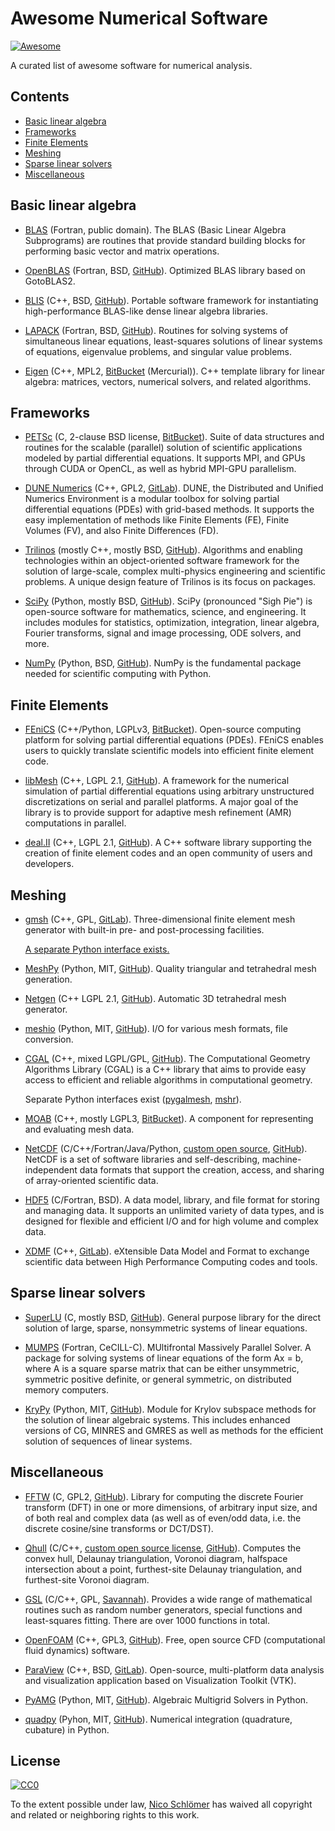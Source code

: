 # Awesome Numerical Software

[![Awesome](https://awesome.re/badge-flat.svg)](https://awesome.re)

A curated list of awesome software for numerical analysis.


## Contents

- [Basic linear algebra](#basic-linear-algebra)
- [Frameworks](#frameworks)
- [Finite Elements](#finite-elements)
- [Meshing](#meshing)
- [Sparse linear solvers](#sparse-linear-solvers)
- [Miscellaneous](#miscellaneous)


## Basic linear algebra

 - [BLAS](http://www.netlib.org/blas/)
   (Fortran, public domain).
   The BLAS (Basic Linear Algebra Subprograms) are routines that provide
   standard building blocks for performing basic vector and matrix operations.

 - [OpenBLAS](https://www.openblas.net/)
   (Fortran, BSD, [GitHub](https://github.com/xianyi/OpenBLAS)).
   Optimized BLAS library based on GotoBLAS2.

 - [BLIS](https://github.com/flame/blis)
   (C++, BSD, [GitHub](https://github.com/flame/blis)).
   Portable software framework for instantiating high-performance BLAS-like
   dense linear algebra libraries.

 - [LAPACK](http://www.netlib.org/lapack/)
   (Fortran, BSD, [GitHub](https://github.com/Reference-LAPACK/lapack)).
   Routines for solving systems of simultaneous linear equations, least-squares
   solutions of linear systems of equations, eigenvalue problems, and singular
   value problems.

 - [Eigen](http://eigen.tuxfamily.org/index.php?title=Main_Page)
   (C++, MPL2, [BitBucket](https://bitbucket.org/eigen/eigen) (Mercurial)).
   C++ template library for linear algebra: matrices, vectors,
   numerical solvers, and related algorithms.


## Frameworks

 - [PETSc](https://www.mcs.anl.gov/petsc/)
   (C, 2-clause BSD license, [BitBucket](https://bitbucket.org/petsc/petsc/src)).
   Suite of data structures and routines for the scalable (parallel) solution
   of scientific applications modeled by partial differential equations. It
   supports MPI, and GPUs through CUDA or OpenCL, as well as hybrid MPI-GPU
   parallelism.

 - [DUNE Numerics](https://www.dune-project.org/)
   (C++, GPL2, [GitLab](https://gitlab.dune-project.org/core/)).
   DUNE, the Distributed and Unified Numerics Environment is a modular toolbox
   for solving partial differential equations (PDEs) with grid-based methods.
   It supports the easy implementation of methods like Finite Elements (FE),
   Finite Volumes (FV), and also Finite Differences (FD).

 - [Trilinos](https://trilinos.org/)
   (mostly C++, mostly BSD, [GitHub](https://github.com/trilinos/)).
   Algorithms and enabling technologies within an object-oriented software
   framework for the solution of large-scale, complex multi-physics engineering
   and scientific problems. A unique design feature of Trilinos is its focus on
   packages.

 - [SciPy](https://www.scipy.org/)
   (Python, mostly BSD, [GitHub](https://github.com/scipy/scipy/)).
   SciPy (pronounced "Sigh Pie") is open-source software for mathematics,
   science, and engineering. It includes modules for statistics, optimization,
   integration, linear algebra, Fourier transforms, signal and image
   processing, ODE solvers, and more.

 - [NumPy](http://www.numpy.org/)
   (Python, BSD, [GitHub](https://github.com/numpy/numpy)).
   NumPy is the fundamental package needed for scientific computing with Python.


## Finite Elements

 - [FEniCS](https://fenicsproject.org/)
   (C++/Python, LGPLv3, [BitBucket](https://bitbucket.org/fenics-project/)).
   Open-source computing platform for solving partial differential equations
   (PDEs). FEniCS enables users to quickly translate scientific models into
   efficient finite element code.

 - [libMesh](https://libmesh.github.io/)
   (C++, LGPL 2.1, [GitHub](https://github.com/libMesh/libmesh)).
   A framework for the numerical simulation of partial differential equations
   using arbitrary unstructured discretizations on serial and parallel
   platforms. A major goal of the library is to provide support for adaptive
   mesh refinement (AMR) computations in parallel.

 - [deal.II](http://dealii.org/)
   (C++, LGPL 2.1, [GitHub](https://github.com/dealii/dealii)).
   A C++ software library supporting the creation of finite element codes and
   an open community of users and developers.


## Meshing

 - [gmsh](http://gmsh.info/)
   (C++, GPL, [GitLab](https://gitlab.onelab.info/gmsh/gmsh)).
   Three-dimensional finite element mesh generator with built-in pre- and
   post-processing facilities.

   [A separate Python interface exists.](https://github.com/nschloe/pygmsh)

 - [MeshPy](https://mathema.tician.de/software/meshpy/)
   (Python, MIT, [GitHub](https://github.com/inducer/meshpy)).
   Quality triangular and tetrahedral mesh generation.

 - [Netgen](https://github.com/NGSolve/netgen)
   (C++ LGPL 2.1, [GitHub](https://github.com/NGSolve/netgen)).
   Automatic 3D tetrahedral mesh generator.

 - [meshio](https://github.com/nschloe/meshio)
   (Python, MIT, [GitHub](https://github.com/nschloe/meshio)).
   I/O for various mesh formats, file conversion.

 - [CGAL](https://www.cgal.org/)
   (C++, mixed LGPL/GPL, [GitHub](https://github.com/CGAL/cgal)).
   The Computational Geometry Algorithms Library (CGAL) is a C++ library that
   aims to provide easy access to efficient and reliable algorithms in
   computational geometry.

   Separate Python interfaces exist
   ([pygalmesh](https://github.com/nschloe/pygalmesh),
   [mshr](https://bitbucket.org/fenics-project/mshr/)).

 - [MOAB](http://sigma.mcs.anl.gov/moab-library/)
   (C++, mostly LGPL3, [BitBucket](https://bitbucket.org/fathomteam/moab/)).
   A component for representing and evaluating mesh data.

 - [NetCDF](https://www.unidata.ucar.edu/software/netcdf/)
   (C/C++/Fortran/Java/Python, [custom open source](https://www.unidata.ucar.edu/software/netcdf/copyright.html), [GitHub](https://github.com/Unidata/netcdf-c/)).
   NetCDF is a set of software libraries and self-describing,
   machine-independent data formats that support the creation, access, and
   sharing of array-oriented scientific data.

 - [HDF5](https://support.hdfgroup.org/HDF5/)
   (C/Fortran, BSD).
   A data model, library, and file format for storing and managing data. It
   supports an unlimited variety of data types, and is designed for flexible and
   efficient I/O and for high volume and complex data.

 - [XDMF](http://www.xdmf.org)
   (C++, [GitLab](https://gitlab.kitware.com/xdmf/xdmf)).
   eXtensible Data Model and Format to exchange scientific data between High
   Performance Computing codes and tools.


## Sparse linear solvers

 - [SuperLU](http://crd-legacy.lbl.gov/~xiaoye/SuperLU/)
   (C, mostly BSD, [GitHub](https://github.com/xiaoyeli/superlu)).
   General purpose library for the direct solution of large, sparse,
   nonsymmetric systems of linear equations.

 - [MUMPS](http://mumps.enseeiht.fr/)
   (Fortran, CeCILL-C).
   MUltifrontal Massively Parallel Solver. A package for solving systems of
   linear equations of the form Ax = b, where A is a square sparse matrix that
   can be either unsymmetric, symmetric positive definite, or general
   symmetric, on distributed memory computers.

 - [KryPy](https://github.com/andrenarchy/krypy)
   (Python, MIT, [GitHub](https://github.com/andrenarchy/krypy)).
   Module for Krylov subspace methods for the solution of linear algebraic
   systems. This includes enhanced versions of CG, MINRES and GMRES as well as
   methods for the efficient solution of sequences of linear systems.


## Miscellaneous

 - [FFTW](http://www.fftw.org/)
   (C, GPL2, [GitHub](https://github.com/FFTW/fftw3)).
   Library for computing the discrete Fourier transform (DFT) in one or more
   dimensions, of arbitrary input size, and of both real and complex data (as
   well as of even/odd data, i.e. the discrete cosine/sine transforms or
   DCT/DST).

 - [Qhull](http://www.qhull.org/)
   (C/C++, [custom open source license](http://www.qhull.org/COPYING.txt), [GitHub](https://github.com/qhull/qhull/)).
   Computes the convex hull, Delaunay triangulation, Voronoi diagram, halfspace
   intersection about a point, furthest-site Delaunay triangulation, and
   furthest-site Voronoi diagram.

 - [GSL](https://www.gnu.org/software/gsl/)
   (C/C++, GPL, [Savannah](https://savannah.gnu.org/projects/gsl)).
   Provides a wide range of mathematical routines such as random number
   generators, special functions and least-squares fitting. There are over 1000
   functions in total.

 - [OpenFOAM](https://www.openfoam.com/)
   (C++, GPL3, [GitHub](https://github.com/OpenFOAM/OpenFOAM-dev)).
   Free, open source CFD (computational fluid dynamics) software.

 - [ParaView](https://www.paraview.org/)
   (C++, BSD, [GitLab](https://gitlab.kitware.com/paraview/paraview)).
   Open-source, multi-platform data analysis and visualization application
   based on Visualization Toolkit (VTK).

 - [PyAMG](https://pyamg.github.io/)
   (Python, MIT, [GitHub](https://github.com/pyamg/pyamg)).
   Algebraic Multigrid Solvers in Python.

 - [quadpy](https://github.com/nschloe/quadpy)
   (Pyhon, MIT, [GitHub](https://github.com/nschloe/quadpy)).
   Numerical integration (quadrature, cubature) in Python.


## License

[![CC0](http://mirrors.creativecommons.org/presskit/buttons/88x31/svg/cc-zero.svg)](https://creativecommons.org/publicdomain/zero/1.0/)

To the extent possible under law, [Nico Schlömer](https://github.com/nschloe)
has waived all copyright and related or neighboring rights to this work.
